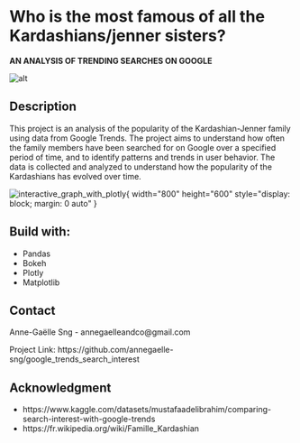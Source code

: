 # Who is the most famous of all the Kardashians/jenner sisters? 
**AN ANALYSIS OF TRENDING SEARCHES ON GOOGLE**


![alt](https://images.unsplash.com/photo-1665470909933-42ff1a746f71?ixlib=rb-4.0.3&ixid=MnwxMjA3fDB8MHxwaG90by1wYWdlfHx8fGVufDB8fHx8&auto=format&fit=crop&w=2912&q=80)

## Description

This project is an analysis of the popularity of the Kardashian-Jenner family using data from Google Trends. The project aims to understand how often the family members have been searched for on Google over a specified period of time, and to identify patterns and trends in user behavior. The data is collected and analyzed to understand how the popularity of the Kardashians has evolved over time.


![interactive_graph_with_plotly](https://user-images.githubusercontent.com/65827751/219992873-6eb987dc-3976-46cb-b6db-de81096cc721.gif){ width="800" height="600" style="display: block; margin: 0 auto" }

    
## Build with: 
<ul>
    <li> Pandas 
    <li> Bokeh
    <li> Plotly 
    <li> Matplotlib
</ul> 


## Contact
<p> Anne-Gaëlle Sng - annegaelleandco@gmail.com </p>
<p> Project Link: https://github.com/annegaelle-sng/google_trends_search_interest </p>

## Acknowledgment 
<ul>
    <li> https://www.kaggle.com/datasets/mustafaadelibrahim/comparing-search-interest-with-google-trends
    <li> https://fr.wikipedia.org/wiki/Famille_Kardashian
</ul>
